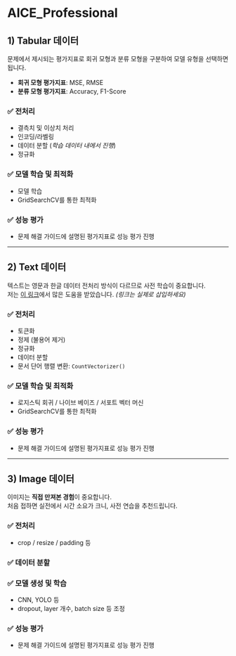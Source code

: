 # AICE_Professional

## 1) Tabular 데이터

문제에서 제시되는 평가지표로 회귀 모형과 분류 모형을 구분하여 모델 유형을 선택하면 됩니다.

- **회귀 모형 평가지표**: MSE, RMSE  
- **분류 모형 평가지표**: Accuracy, F1-Score

### ✅ 전처리
- 결측치 및 이상치 처리
- 인코딩/라벨링
- 데이터 분할 (*학습 데이터 내에서 진행*)
- 정규화

### ✅ 모델 학습 및 최적화
- 모델 학습
- GridSearchCV를 통한 최적화

### ✅ 성능 평가
- 문제 해결 가이드에 설명된 평가지표로 성능 평가 진행

---

## 2) Text 데이터

텍스트는 영문과 한글 데이터 전처리 방식이 다르므로 사전 학습이 중요합니다.  
저는 [이 링크](https://velog.io/@sy508011/AICE-ASSOCIATE-%EC%9E%90%EA%B2%A9%EC%A6%9D-%EC%B7%A8%EB%93%9D%EC%9D%84-%EC%9C%84%ED%95%9C-%EC%B4%9D-%EC%A0%95%EB%A6%AC)에서 많은 도움을 받았습니다. *(링크는 실제로 삽입하세요)*

### ✅ 전처리
- 토큰화
- 정제 (불용어 제거)
- 정규화
- 데이터 분할
- 문서 단어 행렬 변환: `CountVectorizer()`

### ✅ 모델 학습 및 최적화
- 로지스틱 회귀 / 나이브 베이즈 / 서포트 벡터 머신
- GridSearchCV를 통한 최적화

### ✅ 성능 평가
- 문제 해결 가이드에 설명된 평가지표로 성능 평가 진행

---

## 3) Image 데이터

이미지는 **직접 만져본 경험**이 중요합니다.  
처음 접하면 실전에서 시간 소요가 크니, 사전 연습을 추천드립니다.

### ✅ 전처리
- crop / resize / padding 등

### ✅ 데이터 분할

### ✅ 모델 생성 및 학습
- CNN, YOLO 등
- dropout, layer 개수, batch size 등 조정

### ✅ 성능 평가
- 문제 해결 가이드에 설명된 평가지표로 성능 평가 진행
